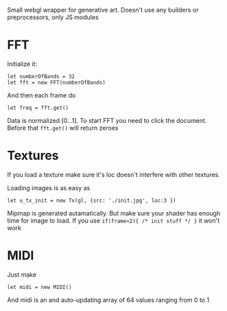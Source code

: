 Small webgl wrapper for generative art. Doesn't use any builders or preprocessors, only JS modules

# FFT

Initialize it:

```
let numberOfBands = 32
let fft = new FFT(numberOfBands)
```

And then each frame do

```
let freq = fft.get()
```
Data is normalized [0…1]. To start FFT you need to click the document. Before that `fft.get()` will return zeroes


# Textures

If you load a texture make sure it's loc doesn't interfere with other textures.

Loading images is as easy as

```
let u_tx_init = new Tx(gl, {src: './init.jpg', loc:3 })
```
Mipmap is generated autamatically. But make sure your shader has enough time for image to load. If you use `if(frame<2){ /* init stuff */ }` it won't work

# MIDI

Just make
```
let midi = new MIDI()
```
And midi is an and auto-updating array of 64 values ranging from 0 to 1
